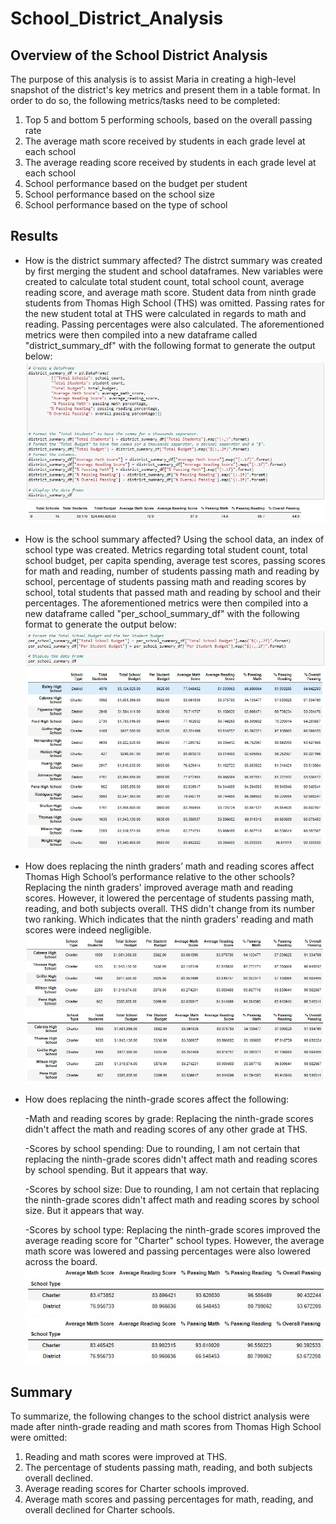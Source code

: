 # School_District_Analysis

## Overview of the School District Analysis

The purpose of this analysis is to assist Maria in creating a high-level snapshot of the district's key metrics and present them in a table format. In order to do so, the following metrics/tasks need to be completed: 

1. Top 5 and bottom 5 performing schools, based on the overall passing rate
2. The average math score received by students in each grade level at each school
3. The average reading score received by students in each grade level at each school
4. School performance based on the budget per student
5. School performance based on the school size 
6. School performance based on the type of school


## Results

- How is the district summary affected?
The distrct summary was created by first merging the student and school dataframes. New variables were created to calculate total student count, total school count, average reading score, and average math score. Student data from ninth grade students from Thomas High School (THS) was omitted. Passing rates for the new student total at THS were calculated in regards to math and reading.  Passing percentages were also calculated. The aforementioned metrics were then compiled into a new dataframe called "district_summary_df" with the following format to generate the output below:
![District_Results1](https://raw.githubusercontent.com/krismbah/School_District_Analysis/main/Results1.jpg)

- How is the school summary affected?
Using the school data, an index of school type was created. Metrics regarding total student count, total school budget, per capita spending, average test scores, passing scores for math and reading, number of students passing math and reading by school, percentage of students passing math and reading scores by school, total students that passed math and reading by school and their percentages. The aforementioned metrics were then compiled into a new dataframe called "per_school_summary_df" with the following format to generate the output below:
![School_Results2](https://raw.githubusercontent.com/krismbah/School_District_Analysis/main/Results2.jpg)

- How does replacing the ninth graders’ math and reading scores affect Thomas High School’s performance relative to the other schools?
Replacing the ninth graders' improved average math and reading scores. However, it lowered the percentage of students passing math, reading, and both subjects overall. THS didn't change from its number two ranking. Which indicates that the ninth graders' reading and math scores were indeed negligible. 
![THS_Old_Results3](https://raw.githubusercontent.com/krismbah/School_District_Analysis/main/Results3.jpg)
![THS_New_Results4](https://raw.githubusercontent.com/krismbah/School_District_Analysis/main/Results4.jpg)

- How does replacing the ninth-grade scores affect the following:

    -Math and reading scores by grade:
     Replacing the ninth-grade scores didn't affect the math and reading scores of any other grade at THS.
    
    -Scores by school spending:
     Due to rounding, I am not certain that replacing the ninth-grade scores didn't affect math and reading scores by school spending. But it appears that way.
    
    -Scores by school size:
     Due to rounding, I am not certain that replacing the ninth-grade scores didn't affect math and reading scores by school size. But it appears that way.

    -Scores by school type:
     Replacing the ninth-grade scores improved the average reading score for "Charter" school types. However, the average math score was lowered and passing percentages were also lowered across the board.
![Ninth_Old_Results5](https://raw.githubusercontent.com/krismbah/School_District_Analysis/main/Results5.jpg)
![Ninth_New_Results6](https://raw.githubusercontent.com/krismbah/School_District_Analysis/main/Results6.jpg)

## Summary

To summarize, the following changes to the school district analysis were made after ninth-grade reading and math scores from Thomas High School were omitted:

1. Reading and math scores were improved at THS.
2. The percentage of students passing math, reading, and both subjects overall declined.
3. Average reading scores for Charter schools improved.
4. Average math scores and passing percentages for math, reading, and overall declined for Charter schools.
